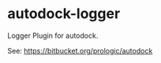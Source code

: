 autodock-logger
===============

Logger Plugin for autodock.

See: <https://bitbucket.org/prologic/autodock>
